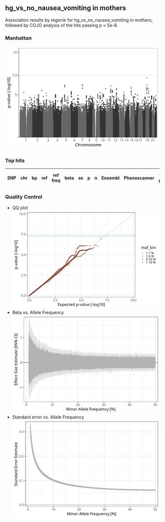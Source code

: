 ## hg_vs_no_nausea_vomiting in mothers
Association results by regenie for hg_vs_no_nausea_vomiting in mothers, followed by COJO analysis of the hits passing p < 5e-8.
### Manhattan
![](figures/pop_mothers_pheno_hg_vs_no_nausea_vomiting_mh.png)
### Top hits
| SNP | chr | bp | ref | ref freq | beta | se | p | n | Ensembl | Phenoscanner | freq geno | b joint | b joint se | p joint | ld r |
| --- | --- | -- | --- | -------- | ---- | -- | - | - | ------- | ------------ | --------- | ------- | ---------- | ------- | ---- |
### Quality Control
- QQ plot
![](figures/pop_mothers_pheno_hg_vs_no_nausea_vomiting_qq.png)
- Beta vs. Allele Frequency
![](figures/pop_mothers_pheno_hg_vs_no_nausea_vomiting_beta_af.png)
- Standard error vs. Allele Frequency
![](figures/pop_mothers_pheno_hg_vs_no_nausea_vomiting_se_af.png)
